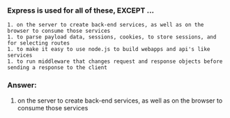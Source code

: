 ### Express is used for all of these, EXCEPT ...

```
1. on the server to create back-end services, as well as on the browser to consume those services
1. to parse payload data, sessions, cookies, to store sessions, and for selecting routes
1. to make it easy to use node.js to build webapps and api's like services
1. to run middleware that changes request and response objects before sending a response to the client
```

### Answer:

1. on the server to create back-end services, as well as on the browser to consume those services
